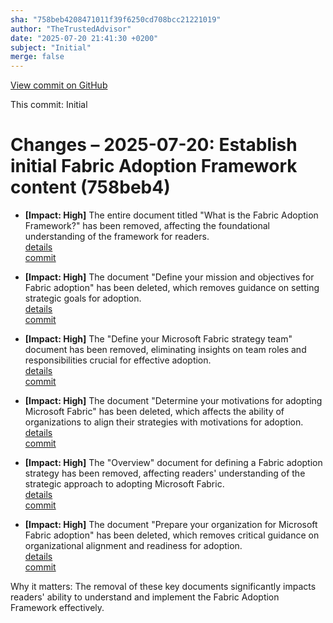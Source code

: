 ```yaml
---
sha: "758beb4208471011f39f6250cd708bcc21221019"
author: "TheTrustedAdvisor"
date: "2025-07-20 21:41:30 +0200"
subject: "Initial"
merge: false
---
```


[View commit on GitHub](https://github.com/TheTrustedAdvisor/FabricAdoptionFramework/commit/758beb4208471011f39f6250cd708bcc21221019)

This commit: Initial

# Changes – 2025-07-20: Establish initial Fabric Adoption Framework content (758beb4)

- **[Impact: High]** The entire document titled "What is the Fabric Adoption Framework?" has been removed, affecting the foundational understanding of the framework for readers.  
   [details](/docs/about/changes/2025-07-20-what-is-the-fabric-adoption-framework)  
   [commit](https://github.com/TheTrustedAdvisor/FabricAdoptionFramework/commit/758beb4208471011f39f6250cd708bcc21221019)

- **[Impact: High]** The document "Define your mission and objectives for Fabric adoption" has been deleted, which removes guidance on setting strategic goals for adoption.  
   [details](/docs/about/changes/2025-07-20-define-your-mission-and-objectives)  
   [commit](https://github.com/TheTrustedAdvisor/FabricAdoptionFramework/commit/758beb4208471011f39f6250cd708bcc21221019)

- **[Impact: High]** The "Define your Microsoft Fabric strategy team" document has been removed, eliminating insights on team roles and responsibilities crucial for effective adoption.  
   [details](/docs/about/changes/2025-07-20-define-your-strategy-team)  
   [commit](https://github.com/TheTrustedAdvisor/FabricAdoptionFramework/commit/758beb4208471011f39f6250cd708bcc21221019)

- **[Impact: High]** The document "Determine your motivations for adopting Microsoft Fabric" has been deleted, which affects the ability of organizations to align their strategies with motivations for adoption.  
   [details](/docs/about/changes/2025-07-20-determine-your-motivations)  
   [commit](https://github.com/TheTrustedAdvisor/FabricAdoptionFramework/commit/758beb4208471011f39f6250cd708bcc21221019)

- **[Impact: High]** The "Overview" document for defining a Fabric adoption strategy has been removed, affecting readers' understanding of the strategic approach to adopting Microsoft Fabric.  
   [details](/docs/about/changes/2025-07-20-overview)  
   [commit](https://github.com/TheTrustedAdvisor/FabricAdoptionFramework/commit/758beb4208471011f39f6250cd708bcc21221019)

- **[Impact: High]** The document "Prepare your organization for Microsoft Fabric adoption" has been deleted, which removes critical guidance on organizational alignment and readiness for adoption.  
   [details](/docs/about/changes/2025-07-20-prepare-your-organization)  
   [commit](https://github.com/TheTrustedAdvisor/FabricAdoptionFramework/commit/758beb4208471011f39f6250cd708bcc21221019)

Why it matters: The removal of these key documents significantly impacts readers' ability to understand and implement the Fabric Adoption Framework effectively.
